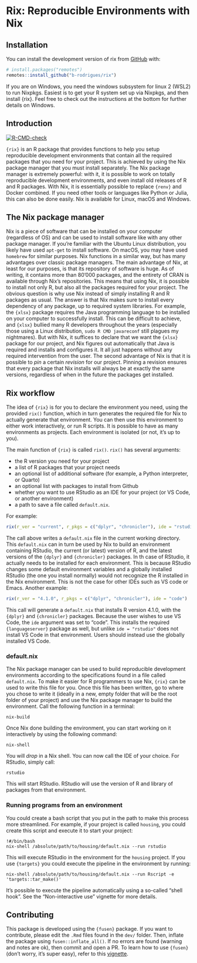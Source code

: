 
<!-- README.md is generated from README.Rmd. Please edit that file -->

# Rix: Reproducible Environments with Nix

## Installation

You can install the development version of rix from
[GitHub](https://github.com/) with:

``` r
# install.packages("remotes")
remotes::install_github("b-rodrigues/rix")
```

If you are on Windows, you need the windows subsystem for linux 2 (WSL2)
to run Nixpkgs. Easiest is to get your R system set up via Nixpkgs, and
then install {rix}. Feel free to check out the instructions at the
bottom for further details on Windows.

## Introduction

<!-- badges: start -->

[![R-CMD-check](https://github.com/b-rodrigues/rix/actions/workflows/R-CMD-check.yaml/badge.svg)](https://github.com/b-rodrigues/rix/actions/workflows/R-CMD-check.yaml)
<!-- badges: end -->

`{rix}` is an R package that provides functions to help you setup
reproducible development environments that contain all the required
packages that you need for your project. This is achieved by using the
Nix package manager that you must install separately. The Nix package
manager is extremely powerful: with it, it is possible to work on
totally reproducible development environments, and even install old
releases of R and R packages. With Nix, it is essentially possible to
replace `{renv}` and Docker combined. If you need other tools or
languages like Python or Julia, this can also be done easily. Nix is
available for Linux, macOS and Windows.

## The Nix package manager

Nix is a piece of software that can be installed on your computer
(regardless of OS) and can be used to install software like with any
other package manager. If you’re familiar with the Ubuntu Linux
distribution, you likely have used `apt-get` to install software. On
macOS, you may have used `homebrew` for similar purposes. Nix functions
in a similar way, but has many advantages over classic package managers.
The main advantage of Nix, at least for our purposes, is that its
repository of software is huge. As of writing, it contains more than
80’000 packages, and the entirety of CRAN is available through Nix’s
repositories. This means that using Nix, it is possible to install not
only R, but also all the packages required for your project. The obvious
question is why use Nix instead of simply installing R and R packages as
usual. The answer is that Nix makes sure to install every dependency of
any package, up to required system libraries. For example, the `{xlsx}`
package requires the Java programming language to be installed on your
computer to successfully install. This can be difficult to achieve, and
`{xlsx}` bullied many R developers throughout the years (especially
those using a Linux distribution, `sudo R CMD javareconf` still plagues
my nightmares). But with Nix, it suffices to declare that we want the
`{xlsx}` package for our project, and Nix figures out automatically that
Java is required and installs and configures it. It all just happens
without any required intervention from the user. The second advantage of
Nix is that it is possible to *pin* a certain *revision* for our
project. Pinning a revision ensures that every package that Nix installs
will always be at exactly the same versions, regardless of when in the
future the packages get installed.

## Rix workflow

The idea of `{rix}` is for you to declare the environment you need,
using the provided `rix()` function, which in turn generates the
required file for Nix to actually generate that environment. You can
then use this environment to either work interactively, or run R
scripts. It is possible to have as many environments as projects. Each
environment is isolated (or not, it’s up to you).

The main function of `{rix}` is called `rix()`. `rix()` has several
arguments:

- the R version you need for your project
- a list of R packages that your project needs
- an optional list of additional software (for example, a Python
  interpreter, or Quarto)
- an optional list with packages to install from Github
- whether you want to use RStudio as an IDE for your project (or VS
  Code, or another environment)
- a path to save a file called `default.nix`.

For example:

``` r
rix(r_ver = "current", r_pkgs = c("dplyr", "chronicler"), ide = "rstudio")
```

The call above writes a `default.nix` file in the current working
directory. This `default.nix` can in turn be used by Nix to build an
environment containing RStudio, the current (or latest) version of R,
and the latest versions of the `{dplyr}` and `{chronicler}` packages. In
th case of RStudio, it actually needs to be installed for each
environment. This is because RStudio changes some default environment
variables and a globally installed RStudio (the one you install
normally) would not recognize the R installed in the Nix environment.
This is not the case for other IDEs such as VS code or Emacs. Another
example:

``` r
rix(r_ver = "4.1.0", r_pkgs = c("dplyr", "chronicler"), ide = "code")
```

This call will generate a `default.nix` that installs R version 4.1.0,
with the `{dplyr}` and `{chronicler}` packages. Because the user wishes
to use VS Code, the `ide` argument was set to “code”. This installs the
required `{languageserver}` package as well, but unlike
`ide = "rstudio"` does not install VS Code in that environment. Users
should instead use the globally installed VS Code.

### default.nix

The Nix package manager can be used to build reproducible development
environments according to the specifications found in a file called
`default.nix`. To make it easier for R programmers to use Nix, `{rix}`
can be used to write this file for you. Once this file has been written,
go to where you chose to write it (ideally in a new, empty folder that
will be the root folder of your project) and use the Nix package manager
to build the environment. Call the following function in a terminal:

    nix-build

Once Nix done building the environment, you can start working on it
interactively by using the following command:

    nix-shell

You will *drop* in a Nix shell. You can now call the IDE of your choice.
For RStudio, simply call:

    rstudio

This will start RStudio. RStudio will use the version of R and library
of packages from that environment.

### Running programs from an environment

You could create a bash script that you put in the path to make this
process more streamlined. For example, if your project is called
`housing`, you could create this script and execute it to start your
project:

    !#/bin/bash
    nix-shell /absolute/path/to/housing/default.nix --run rstudio

This will execute RStudio in the environment for the `housing` project.
If you use `{targets}` you could execute the pipeline in the environment
by running:

    nix-shell /absolute/path/to/housing/default.nix --run Rscript -e 'targets::tar_make()'

It’s possible to execute the pipeline automatically using a so-called
“shell hook”. See the “Non-interactive use” vignette for more details.

## Contributing

This package is developed using the `{fusen}` package. If you want to
contribute, please edit the `.Rmd` files found in the `dev/` folder.
Then, inflate the package using `fusen::inflate_all()`. If no errors are
found (warning and notes are ok), then commit and open a PR. To learn
how to use `{fusen}` (don’t worry, it’s super easy), refer to this
[vignette](https://thinkr-open.github.io/fusen/articles/How-to-use-fusen.html).
